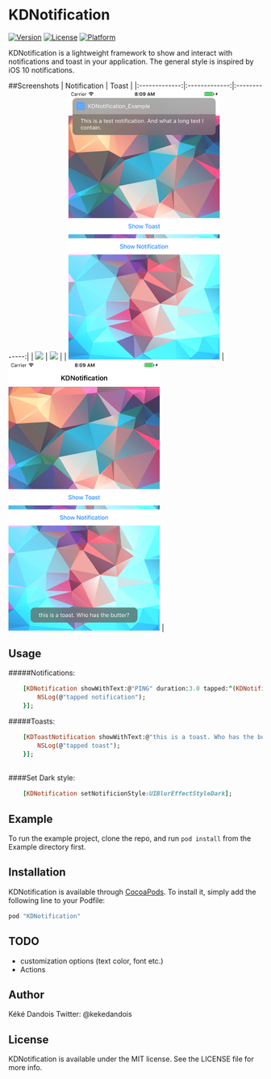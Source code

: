 # KDNotification

[![Version](https://img.shields.io/cocoapods/v/KDNotification.svg?style=flat)](http://cocoapods.org/pods/KDNotification)
[![License](https://img.shields.io/cocoapods/l/KDNotification.svg?style=flat)](http://cocoapods.org/pods/KDNotification)
[![Platform](https://img.shields.io/cocoapods/p/KDNotification.svg?style=flat)](http://cocoapods.org/pods/KDNotification)

KDNotification is a lightweight framework to show and interact with notifications and toast in your application. The general style is inspired by iOS 10 notifications.

##Screenshots
| Notification	| Toast	|
|:-------------:|:-------------:|:-------------:|
| <img src="Screenshots/screenshot_notification.png" width="300"/> | <img src="Screenshots/screenshot_toast.png" width="300"/> |
| <img src="Screenshots/screenshot_notification_dark.png" width="300"/> | <img src="Screenshots/screenshot_toast_dark.png" width="300"/> |
## Usage
 
#####Notifications:

```ruby
    [KDNotification showWithText:@"PING" duration:3.0 tapped:^(KDNotification *notification) {
        NSLog(@"tapped notification");
    }];
```
#####Toasts:

```ruby
    [KDToastNotification showWithText:@"this is a toast. Who has the butter?" duration:3.0 tapped:^(KDNotification *notification) {
        NSLog(@"tapped toast");
    }];
    
```

####Set Dark style:
```ruby
    [KDNotification setNotificionStyle:UIBlurEffectStyleDark];
```

## Example

To run the example project, clone the repo, and run `pod install` from the Example directory first.


## Installation

KDNotification is available through [CocoaPods](http://cocoapods.org). To install
it, simply add the following line to your Podfile:

```ruby
pod "KDNotification"
```
## TODO
* customization options (text color, font etc.)
* Actions

## Author

Kéké Dandois
Twitter: @kekedandois

## License

KDNotification is available under the MIT license. See the LICENSE file for more info.
